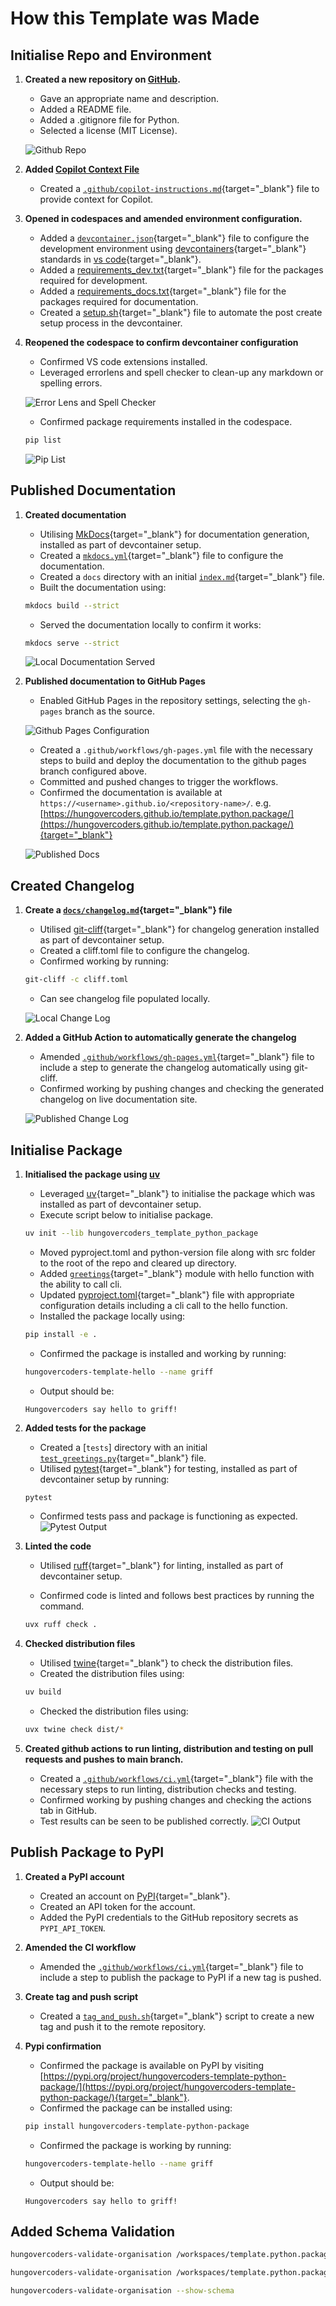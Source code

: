 # How this Template was Made

## Initialise Repo and Environment

1. **Created a new repository on [GitHub](https://github.com/).**
      - Gave an appropriate name and description.
      - Added a README file.
      - Added a .gitignore file for Python.
      - Selected a license (MIT License).

    ![Github Repo](./images/github_create_repo.png)

1. **Added [Copilot Context File](https://docs.github.com/en/copilot/customizing-copilot/adding-repository-custom-instructions-for-github-copilot)**
      - Created a [`.github/copilot-instructions.md`](https://github.com/hungovercoders/template.python.package/blob/main/.github/copilot-instructions.md){target="_blank"} file to provide context for Copilot.

1. **Opened in codespaces and amended environment configuration.**
      - Added a [`devcontainer.json`](https://github.com/hungovercoders/template.python.package/blob/main/.devcontainer/devcontainer.json){target="_blank"} file to configure the development environment using [devcontainers](https://code.visualstudio.com/docs/remote/devcontainer){target="_blank"} standards in [vs code](https://code.visualstudio.com/docs/devcontainers/containers){target="_blank"}.
      - Added a [requirements_dev.txt](https://github.com/hungovercoders/template.python.package/blob/main/.devcontainer/requirements_dev.txt){target="_blank"} file for the packages required for development.
      - Added a [requirements_docs.txt](https://github.com/hungovercoders/template.python.package/blob/main/.devcontainer/requirements_docs.txt){target="_blank"} file for the packages required for documentation.
      - Created a [setup.sh](https://github.com/hungovercoders/template.python.package/blob/main/.devcontainer/setup.sh){target="_blank"} file to automate the post create setup process in the devcontainer.

1. **Reopened the codespace to confirm devcontainer configuration**
    - Confirmed VS code extensions installed.
    - Leveraged errorlens and spell checker to clean-up any markdown or spelling errors.

    ![Error Lens and Spell Checker](./images/errorlens_spellcheck.PNG)

    - Confirmed package requirements installed in the codespace.
  
    ```bash
    pip list
    ```

    ![Pip List](./images/pip_list.PNG)

## Published Documentation

1. **Created documentation**
      - Utilising [MkDocs](https://www.mkdocs.org/){target="_blank"} for documentation generation, installed as part of devcontainer setup.
      - Created a [`mkdocs.yml`](https://github.com/hungovercoders/template.python.package/blob/main/mkdocs.yml){target="_blank"} file to configure the documentation.
      - Created a `docs` directory with an initial [`index.md`](https://github.com/hungovercoders/template.python.package/blob/main/docs/index.md){target="_blank"} file.
      - Built the documentation using:

      ```bash
      mkdocs build --strict
      ```

      - Served the documentation locally to confirm it works:

      ```bash
      mkdocs serve --strict
      ```

      ![Local Documentation Served](./images/local_mkdocs.PNG)

2. **Published documentation to GitHub Pages**
      - Enabled GitHub Pages in the repository settings, selecting the `gh-pages` branch as the source.

      ![Github Pages Configuration](./images/github_pages.PNG)

      - Created a `.github/workflows/gh-pages.yml` file with the necessary steps to build and deploy the documentation to the github pages branch configured above.
      - Committed and pushed changes to trigger the workflows.
      - Confirmed the documentation is available at `https://<username>.github.io/<repository-name>/`. e.g. [https://hungovercoders.github.io/template.python.package/](https://hungovercoders.github.io/template.python.package/){target="_blank"}

      ![Published Docs](./images/published_docs.PNG)

## Created Changelog

1. **Create a [`docs/changelog.md`](https://github.com/hungovercoders/template.python.package/blob/main/docs/changelog.md){target="_blank"} file**
      - Utilised [git-cliff](https://github.com/git-cliff){target="_blank"} for changelog generation installed as part of devcontainer setup.
      - Created a cliff.toml file to configure the changelog.
      - Confirmed working by running:

      ```bash
      git-cliff -c cliff.toml
      ```

      - Can see changelog file populated locally.

      ![Local Change Log](./images/change_log_local.PNG)

2. **Added a GitHub Action to automatically generate the changelog**
      - Amended [`.github/workflows/gh-pages.yml`](https://github.com/hungovercoders/template.python.package/blob/main/.github/workflows/gh-pages.yml){target="_blank"} file to include a step to generate the changelog automatically using git-cliff.
      - Confirmed working by pushing changes and checking the generated changelog on live documentation site.

      ![Published Change Log](./images/change_log_published.PNG)

## Initialise Package

1. **Initialised the package using [uv](https://github.com/ultraq/uv)**

      - Leveraged [uv](https://docs.astral.sh/uv/){target="_blank"} to initialise the package which was installed as part of devcontainer setup.
      - Execute script below to initialise package.
  
      ```bash
      uv init --lib hungovercoders_template_python_package
      ```

      - Moved pyproject.toml and python-version file along with src folder to the root of the repo and cleared up directory.
      - Added [`greetings`](https://github.com/hungovercoders/template.python.package/blob/main/src/hungovercoders_template_python_package/greetings.py){target="_blank"} module with hello function with the ability to call cli.
      - Updated [pyproject.toml](https://github.com/hungovercoders/template.python.package/blob/main/pyproject.toml){target="_blank"} file with appropriate configuration details including a cli call to the hello function.
      - Installed the package locally using:

      ```bash
      pip install -e .
      ```

      - Confirmed the package is installed and working by running:

      ```bash
      hungovercoders-template-hello --name griff
      ```

      - Output should be:

      ```
      Hungovercoders say hello to griff!
      ```

1. **Added tests for the package**
      - Created a [`tests`] directory with an initial [`test_greetings.py`](https://github.com/hungovercoders/template.python.package/blob/main/tests/test_greetings.py){target="_blank"} file.
      - Utilised [pytest](https://docs.pytest.org/en/stable/){target="_blank"} for testing, installed as part of devcontainer setup by running: 
  
      ```bash
      pytest
      ```
      - Confirmed tests pass and package is functioning as expected.
      ![Pytest Output](./images/pytest_output.PNG)

1. **Linted the code**
      - Utilised [ruff](https://github.com/charliermarsh/ruff){target="_blank"} for linting, installed as part of devcontainer setup.

      - Confirmed code is linted and follows best practices by running the command.

      ```bash
      uvx ruff check .
      ```

1. **Checked distribution files**
      - Utilised [twine](https://twine.readthedocs.io/en/stable/){target="_blank"} to check the distribution files.
      - Created the distribution files using:

      ```bash
      uv build
      ```

      - Checked the distribution files using:

      ```bash
      uvx twine check dist/*
      ```

1. **Created github actions to run linting, distribution and testing on pull requests and pushes to main branch.**
      - Created a [`.github/workflows/ci.yml`](https://github.com/hungovercoders/template.python.package/blob/main/.github/workflows/ci.yml){target="_blank"} file with the necessary steps to run linting, distribution checks and testing.
      - Confirmed working by pushing changes and checking the actions tab in GitHub.
      - Test results can be seen to be published correctly.
         ![CI Output](./images/ci_output.PNG)


## Publish Package to PyPI

1. **Created a PyPI account**
      - Created an account on [PyPI](https://pypi.org/account/register/){target="_blank"}.
      - Created an API token for the account.
      - Added the PyPI credentials to the GitHub repository secrets as `PYPI_API_TOKEN`.

1. **Amended the CI workflow**
      - Amended the [`.github/workflows/ci.yml`](https://github.com/hungovercoders/template.python.package/blob/main/.github/workflows/ci.yml){target="_blank"} file to include a step to publish the package to PyPI if a new tag is pushed.

1. **Create tag and push script**
      - Created a [`tag_and_push.sh`](https://github.com/hungovercoders/template.python.package/blob/main/scripts/tag_and_push.sh){target="_blank"} script to create a new tag and push it to the remote repository.

1. **Pypi confirmation**
      - Confirmed the package is available on PyPI by visiting [https://pypi.org/project/hungovercoders-template-python-package/](https://pypi.org/project/hungovercoders-template-python-package/){target="_blank"}.
      - Confirmed the package can be installed using:

      ```bash
      pip install hungovercoders-template-python-package
      ```

      - Confirmed the package is working by running:

      ```bash
      hungovercoders-template-hello --name griff
      ```

      - Output should be:

      ```
      Hungovercoders say hello to griff!
      ```

## Added Schema Validation

```bash
hungovercoders-validate-organisation /workspaces/template.python.package/tests/examples/organisation.json 
```

```bash
hungovercoders-validate-organisation /workspaces/template.python.package/tests/examples/organisation.json --output-format json
```

```bash
hungovercoders-validate-organisation --show-schema
```
